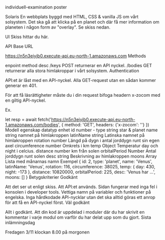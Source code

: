 individuell-examination
poster

Solaris
En webbplats byggd med HTML, CSS & vanilla JS om vårt solsystem. Det ska gå att klicka på en planet och där få mer information om planeten i någon form av "overlay". Se skiss nedan.

UI
Skiss hittar du här.

API
Base URL

https://n5n3eiyjb0.execute-api.eu-north-1.amazonaws.com
Methods

enpoint	method	desc
/keys	POST	returnerar en API nyckel.
/bodies	GET	returnerar alla stora himlakroppar i vårt solsystem.
Authentication

API:et är låst med en API-nyckel. Alla GET-request utan en sådan kommer generar en 401.

För att få läsrättigheter måste du i din request bifoga headern x-zocom med en giltig API-nyckel.

Ex.

let resp = await fetch('https://n5n3eiyjb0.execute-api.eu-north-1.amazonaws.com/bodies', {
    method: 'GET',
    headers: {'x-zocom': '<solaris-key-here>'}
})
Modell
egenskap	datatyp	enhet
id	number	-
type	string	star & planet
name	string	namnet på himlakroppen
latinName	string	Latinska namnet på himlakroppen
rotation	number	Längd på dygn i antal jorddygn runt sin egen axel
circumference	number	Omkrets i km
temp	Object	Temperatur day och night i celcius.
distance	number	km från solen
orbitalPeriod	Number	Antal jorddygn runt solen
desc	string	Beskrivning av himlakroppen
moons	Array	Lista med månarnas namn
Exempel
{
    id: 2,
    type: 'planet',
    name: 'Venus',
    latinName: 'Venus',
    rotation: 116,
    circumference: 38025,
    temp: {
        day: 430,
        night: -173
    },
    distance: 10820000,
    orbitalPeriod: 225,
    desc: 'Venus har ...',
    moons: []
}
Betygskriterier
Godkänt

Att det ser ut enligt skiss.
Att API:et används.
Sidan fungerar med inga fel i konsolen i developer tools.
Vettiga namn på variabler och funktioner på engelska.
Inga hårdkodade API-nycklar utan det ska alltid göras ett anrop för att få en API-nyckel först.
Väl godkänt

Allt i godkänt.
Att din kod är uppdelad i moduler där du har skrivit en kommentar i varje modul om varför du har delat upp som du gjort.
Sista inlämningsdag

Fredagen 3/11 klockan 8.00 på morgonen
